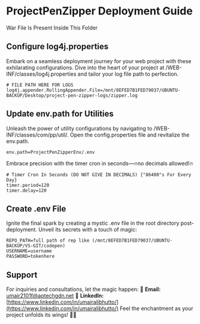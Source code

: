 # ProjectPenZipper Deployment Guide

War File Is Present Inside This Folder

## Configure log4j.properties
Embark on a seamless deployment journey for your web project with these exhilarating configurations. Dive into the heart of your project at /WEB-INF/classes/log4j.properties and tailor your log file path to perfection.

```properties
# FILE PATH HERE FOR LOGS
log4j.appender.RollingAppender.File=/mnt/8EFED7B1FED79037/UBUNTU-BACKUP/Desktop/project-pen-zipper-logs/zipper.log 
```
## Update env.path for Utilities   
Unleash the power of utility configurations by navigating to /WEB-INF/classes/com/pp/util/. Open the config.properties file and revitalize the env.path.
```properties
env.path=ProjectPenZipperEnv/.env
```
Embrace precision with the timer cron in seconds—🔥no decimals allowed!🔥
```properties
# Timer Cron In Seconds (DO NOT GIVE IN DECIMALS) {"86400"s For Every Day}
timer.period=120
timer.delay=120
```
## Create .env File   
Ignite the final spark by creating a mystic .env file in the root directory post-deployment. Unveil its secrets with a touch of magic:
```properties
REPO_PATH=full path of rep like (/mnt/8EFED7B1FED79037/UBUNTU-BACKUP/VS-GIT/codepen)
USERNAME=username
PASSWORD=tokenhere
```

## Support
For inquiries and consultations, let the magic happen:
📧 **Email:** [umair2101f@aptechgdn.net](mailto:umair2101f@aptechgdn.net)
🔗 **LinkedIn:** [https://www.linkedin.com/in/umairalibhutto/](https://www.linkedin.com/in/umairalibhutto/)
Feel the enchantment as your project unfolds its wings! 🚀✨

